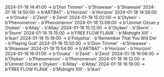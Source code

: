 2024-01-18 14:41:00 -> b'Dion Timmer' - b'Shiawase' - b'Shiawase'
2024-01-18 14:50:00 -> b'ARTBAT' - b'Horizon' - b'Horizon'
2024-01-18 14:58:00 -> b'Onuka' - b'Zenit' - b'Zenit'
2024-01-18 15:02:00 -> b'Otyken' - b'Phenomenon' - b'Phenomenon'
2024-01-18 15:08:00 -> b'Ummet Ozcan y Otyken' - b'Altay' - b'Altay'
2024-01-18 15:12:00 -> b'Otyken' - b'Storm' - b'Storm'
2024-01-18 15:15:00 -> b'FREE FLOW FLAVA' - b'Midnight XIII' - b'Ikari'
2024-01-18 15:19:00 -> b'Polyphia' - b'Remember That You Will Die' - b'Playing God'
2024-01-18 15:50:00 -> b'Dion Timmer' - b'Shiawase' - b'Shiawase'
2024-01-18 15:54:00 -> b'ARTBAT' - b'Horizon' - b'Horizon'
2024-01-18 16:01:00 -> b'Onuka' - b'Zenit' - b'Zenit'
2024-01-18 16:06:00 -> b'Otyken' - b'Phenomenon' - b'Phenomenon'
2024-01-18 16:12:00 -> b'Ummet Ozcan y Otyken' - b'Altay' - b'Altay'
2024-01-18 16:19:00 -> b'FREE FLOW FLAVA' - b'Midnight XIII' - b'Ikari'

